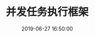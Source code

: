 ﻿---
title: 并发任务执行框架
date: 2019-06-27 16:50:00
update: 2019-06-27 16:50:00
categories: 并发编程
tags: [并发编程]
---

### 
